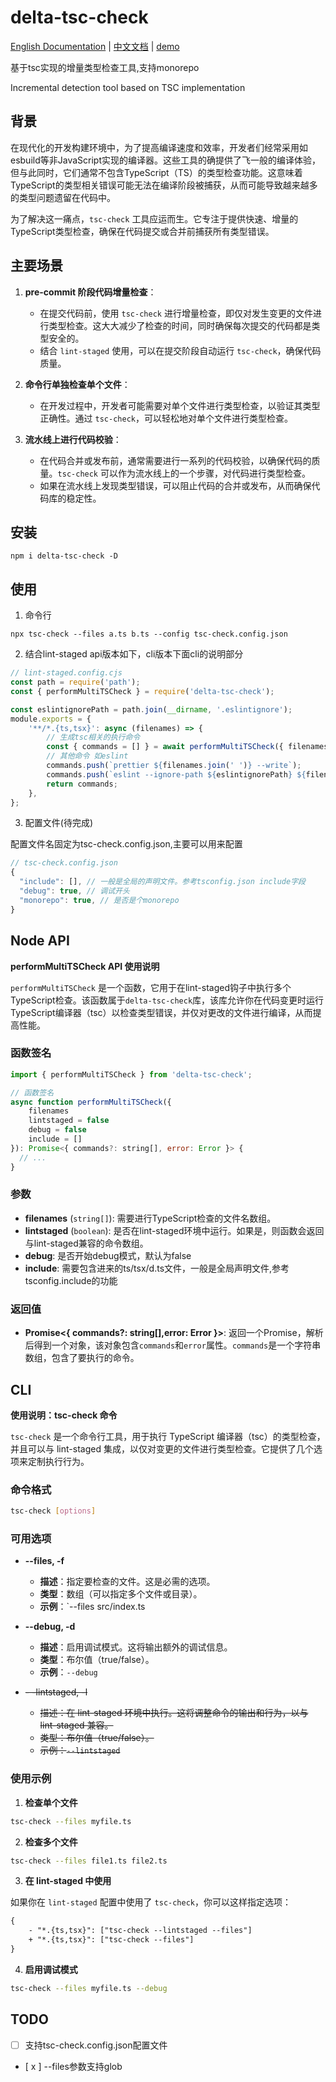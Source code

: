 # delta-tsc-check

[English Documentation](README.md) | [中文文档](README.zh.md) | [demo](https://github.com/codedaybyday/delta-tsc-check-demo)

基于tsc实现的增量类型检查工具,支持monorepo

Incremental detection tool based on TSC implementation

## 背景

在现代化的开发构建环境中，为了提高编译速度和效率，开发者们经常采用如esbuild等非JavaScript实现的编译器。这些工具的确提供了飞一般的编译体验，但与此同时，它们通常不包含TypeScript（TS）的类型检查功能。这意味着TypeScript的类型相关错误可能无法在编译阶段被捕获，从而可能导致越来越多的类型问题遗留在代码中。

为了解决这一痛点，`tsc-check` 工具应运而生。它专注于提供快速、增量的TypeScript类型检查，确保在代码提交或合并前捕获所有类型错误。

## 主要场景

1. **pre-commit 阶段代码增量检查**：

    - 在提交代码前，使用 `tsc-check` 进行增量检查，即仅对发生变更的文件进行类型检查。这大大减少了检查的时间，同时确保每次提交的代码都是类型安全的。
    - 结合 `lint-staged` 使用，可以在提交阶段自动运行 `tsc-check`，确保代码质量。

2. **命令行单独检查单个文件**：
    - 在开发过程中，开发者可能需要对单个文件进行类型检查，以验证其类型正确性。通过 `tsc-check`，可以轻松地对单个文件进行类型检查。
3. **流水线上进行代码校验**：
    - 在代码合并或发布前，通常需要进行一系列的代码校验，以确保代码的质量。`tsc-check` 可以作为流水线上的一个步骤，对代码进行类型检查。
    - 如果在流水线上发现类型错误，可以阻止代码的合并或发布，从而确保代码库的稳定性。

## 安装

```shell
npm i delta-tsc-check -D
```

## 使用

1. 命令行

```shell
npx tsc-check --files a.ts b.ts --config tsc-check.config.json

```

2. 结合lint-staged
   api版本如下，cli版本下面cli的说明部分

```js
// lint-staged.config.cjs
const path = require('path');
const { performMultiTSCheck } = require('delta-tsc-check');

const eslintignorePath = path.join(__dirname, '.eslintignore');
module.exports = {
    '**/*.{ts,tsx}': async (filenames) => {
        // 生成tsc相关的执行命令
        const { commands = [] } = await performMultiTSCheck({ filenames, lintstaged: true });
        // 其他命令 如eslint
        commands.push(`prettier ${filenames.join(' ')} --write`);
        commands.push(`eslint --ignore-path ${eslintignorePath} ${filenames.join(' ')} --fix --quiet --cache`);
        return commands;
    },
};
```

3. 配置文件(待完成)

配置文件名固定为tsc-check.config.json,主要可以用来配置

```js
// tsc-check.config.json
{
  "include": [], // 一般是全局的声明文件。参考tsconfig.json include字段
  "debug": true, // 调试开头
  "monorepo": true, // 是否是个monorepo
}
```

## Node API

**performMultiTSCheck API 使用说明**

`performMultiTSCheck` 是一个函数，它用于在lint-staged钩子中执行多个TypeScript检查。该函数属于`delta-tsc-check`库，该库允许你在代码变更时运行TypeScript编译器（tsc）以检查类型错误，并仅对更改的文件进行编译，从而提高性能。

### 函数签名

```javascript
import { performMultiTSCheck } from 'delta-tsc-check';

// 函数签名
async function performMultiTSCheck({
    filenames
    lintstaged = false
    debug = false
    include = []
}): Promise<{ commands?: string[], error: Error }> {
  // ...
}
```

### 参数

-   **filenames** (`string[]`): 需要进行TypeScript检查的文件名数组。
-   **lintstaged** (`boolean`): 是否在lint-staged环境中运行。如果是，则函数会返回与lint-staged兼容的命令数组。
-   **debug**: 是否开始debug模式，默认为false
-   **include**: 需要包含进来的ts/tsx/d.ts文件，一般是全局声明文件,参考tsconfig.include的功能

### 返回值

-   **Promise<{ commands?: string[],error: Error }>**: 返回一个Promise，解析后得到一个对象，该对象包含`commands`和`error`属性。`commands`是一个字符串数组，包含了要执行的命令。

## CLI

**使用说明：tsc-check 命令**

`tsc-check` 是一个命令行工具，用于执行 TypeScript 编译器（tsc）的类型检查，并且可以与 lint-staged 集成，以仅对变更的文件进行类型检查。它提供了几个选项来定制执行行为。

### 命令格式

```bash
tsc-check [options]
```

### 可用选项

-   **--files, -f**

    -   **描述**：指定要检查的文件。这是必需的选项。
    -   **类型**：数组（可以指定多个文件或目录）。
    -   **示例**：`--files src/index.ts

-   **--debug, -d**
    -   **描述**：启用调试模式。这将输出额外的调试信息。
    -   **类型**：布尔值（true/false）。
    -   **示例**：`--debug`
-   ~~- -lintstaged, -l~~
    -   ~~描述：在 lint-staged 环境中执行。这将调整命令的输出和行为，以与 lint-staged 兼容。~~
    -   ~~类型：布尔值（true/false）。~~
    -   ~~示例：`--lintstaged`~~

### 使用示例

1. **检查单个文件**

```bash
tsc-check --files myfile.ts
```

2. **检查多个文件**

```bash
tsc-check --files file1.ts file2.ts
```

3. **在 lint-staged 中使用**

如果你在 `lint-staged` 配置中使用了 `tsc-check`，你可以这样指定选项：

```diff
{
    - "*.{ts,tsx}": ["tsc-check --lintstaged --files"]
    + "*.{ts,tsx}": ["tsc-check --files"]
}
```

4. **启用调试模式**

```bash
tsc-check --files myfile.ts --debug
```

## TODO

-   [ ] 支持tsc-check.config.json配置文件
-   [ x ] --files参数支持glob
